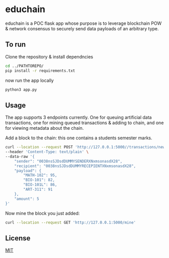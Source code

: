 # educhain

educhain is a POC flask app whose purpose is to leverage blockchain POW & network consensus to securely send data payloads of an arbitrary type. 

## To run

Clone the repository & install dependncies

```bash
cd ../PATHTOREPO/
pip install -r requirements.txt
```

now run the app locally

```bash
python3 app.py
```

## Usage
The app supports 3 endpoints currently. One for queuing artificial data transactions, one for mining queued transactions & adding to chain, and one for viewing metadata about the chain. 

Add a block to the chain: this one contains a students semester marks. 
```bash
curl --location --request POST 'http://127.0.0.1:5000//transactions/new' \
--header 'Content-Type: text/plain' \
--data-raw '{
    "sender": "0038nsSJDsdDUMMYSENDERXNxmsonasdX28",
    "recipient": "0038nsSJDsdDUMMYRECEPIENTXNxmsonasdX28",
    "payload": {
        "MATH-102": 95,
        "BIO-101": 82,
        "BIO-101L": 86,
        "ART-311": 91
    },
    "amount": 5
}'
```

Now mine the block you just added:

```bash
curl --location --request GET 'http://127.0.0.1:5000/mine'
```

## License
[MIT](https://choosealicense.com/licenses/mit/)
